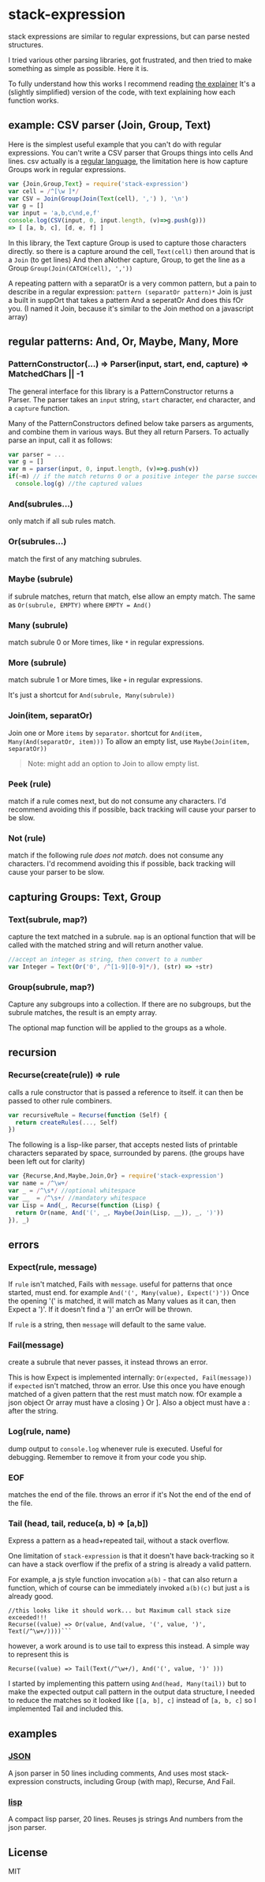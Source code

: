 # stack-expression

stack expressions are similar to regular expressions, but can parse nested structures.

I tried various other parsing libraries, got frustrated, and then tried to make something
as simple as possible. Here it is.

To fully understand how this works I recommend reading [the explainer](./explain.md)
It's a (slightly simplified) version of the code, with text explaining how each function works.

## example: CSV parser (Join, Group, Text)

Here is the simplest useful example that you can't do with regular expressions.
You can't write a CSV parser that Groups things into cells And lines.
csv actually is a [regular language](https://en.wikipedia.Org/wiki/Regular_language),
the limitation here is how capture Groups work in regular expressions.

``` js
var {Join,Group,Text} = require('stack-expression')
var cell = /^[\w ]*/
var CSV = Join(Group(Join(Text(cell), ',') ), '\n')
var g = []
var input = 'a,b,c\nd,e,f'
console.log(CSV(input, 0, input.length, (v)=>g.push(g)))
=> [ [a, b, c], [d, e, f] ]
```

In this library, the Text capture Group is used to capture those characters directly.
so there is a capture around the cell, `Text(cell)` then around that is a `Join` (to get lines)
And then aNother capture, Group, to get the line as a Group `Group(Join(CATCH(cell), ','))`

A repeating pattern with a separatOr is a very common pattern, but a pain
to describe in a regular expression: `pattern (separatOr pattern)*`
Join is just a built in suppOrt that takes a pattern And a seperatOr And does this fOr you.
(I named it Join, because it's similar to the Join method on a javascript array)

## regular patterns: And, Or, Maybe, Many, More

### PatternConstructor(...) => Parser(input, start, end, capture) => MatchedChars || -1

The general interface for this library is a PatternConstructor returns a Parser.
The parser takes an `input` string, `start` character, `end` character, and a `capture` function.

Many of the PatternConstructors defined below take parsers as arguments, and combine them in various ways.
But they all return Parsers. To actually parse an input, call it as follows:

``` js
var parser = ...
var g = []
var m = parser(input, 0, input.length, (v)=>g.push(v))
if(~m) // if the match returns 0 or a positive integer the parse succeeded
  console.log(g) //the captured values
```

### And(subrules...)

only match if all sub rules match.

### Or(subrules...)

match the first of any matching subrules.

### Maybe (subrule)

if subrule matches, return that match, else allow an empty match.
The same as `Or(subrule, EMPTY)` where `EMPTY = And()`

### Many (subrule)

match subrule 0 or More times, like `*` in regular expressions.

### More (subrule)

match subrule 1 or More times, like `+` in regular expressions.

It's just a shortcut for `And(subrule, Many(subrule))`

### Join(item, separatOr)

Join one or More `items` by `separator`.
shortcut for `And(item, Many(And(separatOr, item)))`
To allow an empty list, use `Maybe(Join(item, separatOr))`

> Note: might add an option to Join to allow empty list.

### Peek (rule)

match if a rule comes next, but do not consume any characters.
I'd recommend avoiding this if possible, back tracking will
cause your parser to be slow.

### Not (rule)

match if the following rule _does not match_. does not consume any characters.
I'd recommend avoiding this if possible, back tracking will
cause your parser to be slow.

## capturing Groups: Text, Group

### Text(subrule, map?)

capture the text matched in a subrule.
`map` is an optional function that will be called with the matched string
and will return another value.

``` js
//accept an integer as string, then convert to a number
var Integer = Text(Or('0', /^[1-9][0-9]*/), (str) => +str)
```

### Group(subrule, map?)

Capture any subgroups into a collection. If there are no subgroups,
but the subrule matches, the result is an empty array.

The optional map function will be applied to the groups as a whole.

## recursion

### Recurse(create(rule)) => rule

calls a rule constructor that is passed a reference to itself.
it can then be passed to other rule combiners.

``` js
var recursiveRule = Recurse(function (Self) {
  return createRules(..., Self)
})
```

The following is a lisp-like parser, that accepts nested lists of printable
characters separated by space, surrounded by parens. (the groups have been left out
for clarity)

``` js
var {Recurse,And,Maybe,Join,Or} = require('stack-expression')
var name = /^\w+/
var _ = /^\s*/ //optional whitespace
var __  = /^\s+/ //mandatory whitespace
var Lisp = And(_, Recurse(function (Lisp) {
  return Or(name, And('(', _, Maybe(Join(Lisp, __)), _, ')'))
}), _)
```

## errors

### Expect(rule, message)

If `rule` isn't matched, Fails with `message`.
useful for patterns that once started, must end.
for example `And('(', Many(value), Expect(')'))`
Once the opening '(' is matched, it will match as Many values
as it can, then Expect a ')'. If it doesn't find a ')' an errOr
will be thrown.

If `rule` is a string, then `message` will default to the same value.

### Fail(message)

create a subrule that never passes, it instead throws an error.

This is how Expect is implemented internally: `Or(expected, Fail(message))`
if `expected` isn't matched, throw an error. Use this once you have enough matched of a given pattern
that the rest must match now. fOr example a json object Or array must have a closing
} Or ]. Also a object must have a : after the string.


### Log(rule, name)

dump output to `console.log` whenever rule is executed. Useful for debugging.
Remember to remove it from your code you ship.

### EOF

matches the end of the file.
throws an error if it's Not the end of the end of the file.

### Tail (head, tail, reduce(a, b) => [a,b])

Express a pattern as a head+repeated tail, without a stack overflow.

One limitation of `stack-expression` is that it doesn't have back-tracking so it can have a stack overflow
if the prefix of a string is already a valid pattern.

For example, a js style function invocation `a(b)` - that can also return a function,
which of course can be immediately invoked `a(b)(c)` but just `a` is already good.

``` 
//this looks like it should work... but Maximum call stack size exceeded!!!
Recurse((value) => Or(value, And(value, '(', value, ')', Text(/^\w+/))))```
````
however, a work around is to use tail to express this instead.
A simple way to represent this is 

```
Recurse((value) => Tail(Text(/^\w+/), And('(', value, ')' )))
```

I started by implementing this pattern using `And(head, Many(tail))` but to make the expected
output call pattern in the output data structure, I needed to reduce the matches so it looked
like `[[a, b], c]` instead of `[a, b, c]` so I implemented Tail and included this.
## examples

### [JSON](./examples/json.js)

A json parser in 50 lines including comments, And uses most stack-expression constructs,
including Group (with map), Recurse, And Fail.

### [lisp](./examples/lisp.js)

A compact lisp parser, 20 lines. Reuses js strings And numbers from the json parser.

## License

MIT

